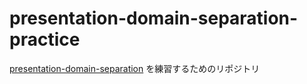 # presentation-domain-separation-practice

[presentation-domain-separation](https://martinfowler.com/bliki/PresentationDomainSeparation.html) を練習するためのリポジトリ
